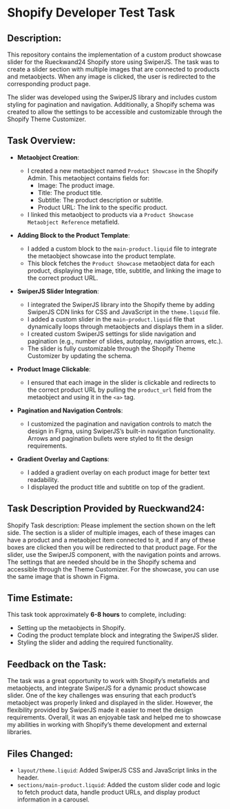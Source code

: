 # Shopify Developer Test Task

## Description:
This repository contains the implementation of a custom product showcase slider for the Rueckwand24 Shopify store using SwiperJS. The task was to create a slider section with multiple images that are connected to products and metaobjects. When any image is clicked, the user is redirected to the corresponding product page.

The slider was developed using the SwiperJS library and includes custom styling for pagination and navigation. Additionally, a Shopify schema was created to allow the settings to be accessible and customizable through the Shopify Theme Customizer.

## Task Overview:
- **Metaobject Creation**: 
   - I created a new metaobject named `Product Showcase` in the Shopify Admin. This metaobject contains fields for:
     - Image: The product image.
     - Title: The product title.
     - Subtitle: The product description or subtitle.
     - Product URL: The link to the specific product.
   - I linked this metaobject to products via a `Product Showcase Metaobject Reference` metafield.

- **Adding Block to the Product Template**: 
   - I added a custom block to the `main-product.liquid` file to integrate the metaobject showcase into the product template.
   - This block fetches the `Product Showcase` metaobject data for each product, displaying the image, title, subtitle, and linking the image to the correct product URL.

- **SwiperJS Slider Integration**:
   - I integrated the SwiperJS library into the Shopify theme by adding SwiperJS CDN links for CSS and JavaScript in the `theme.liquid` file.
   - I added a custom slider in the `main-product.liquid` file that dynamically loops through metaobjects and displays them in a slider.
   - I created custom SwiperJS settings for slide navigation and pagination (e.g., number of slides, autoplay, navigation arrows, etc.).
   - The slider is fully customizable through the Shopify Theme Customizer by updating the schema.

- **Product Image Clickable**: 
   - I ensured that each image in the slider is clickable and redirects to the correct product URL by pulling the `product_url` field from the metaobject and using it in the `<a>` tag.

- **Pagination and Navigation Controls**:
   - I customized the pagination and navigation controls to match the design in Figma, using SwiperJS’s built-in navigation functionality. Arrows and pagination bullets were styled to fit the design requirements.

- **Gradient Overlay and Captions**:
   - I added a gradient overlay on each product image for better text readability.
   - I displayed the product title and subtitle on top of the gradient.

## Task Description Provided by Rueckwand24:
Shopify Task description:
Please implement the section shown on the left side. The section is a slider of multiple images, each of these images can have a product and a metaobject item connected to it, and if any of these boxes are clicked then you will be redirected to that product page. For the slider, use the SwiperJS component, with the navigation points and arrows. The settings that are needed should be in the Shopify schema and accessible through the Theme Customizer. For the showcase, you can use the same image that is shown in Figma.

## Time Estimate:
This task took approximately **6-8 hours** to complete, including:
- Setting up the metaobjects in Shopify.
- Coding the product template block and integrating the SwiperJS slider.
- Styling the slider and adding the required functionality.

## Feedback on the Task:
The task was a great opportunity to work with Shopify’s metafields and metaobjects, and integrate SwiperJS for a dynamic product showcase slider. One of the key challenges was ensuring that each product’s metaobject was properly linked and displayed in the slider. However, the flexibility provided by SwiperJS made it easier to meet the design requirements. Overall, it was an enjoyable task and helped me to showcase my abilities in working with Shopify’s theme development and external libraries.

## Files Changed:
- `layout/theme.liquid`: Added SwiperJS CSS and JavaScript links in the header.
- `sections/main-product.liquid`: Added the custom slider code and logic to fetch product data, handle product URLs, and display product information in a carousel.


